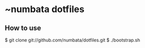 # ~numbata dotfiles

## How to use

  $ git clone git://github.com/numbata/dotfiles.git
  $ ./bootstrap.sh

